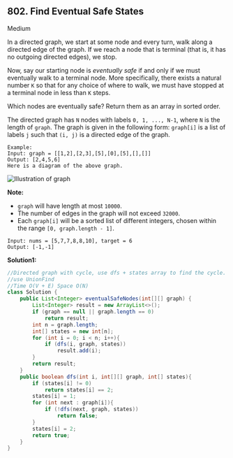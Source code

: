 ## 802. Find Eventual Safe States

Medium

In a directed graph, we start at some node and every turn, walk along a directed edge of the graph.  If we reach a node that is terminal (that is, it has no outgoing directed edges), we stop.

Now, say our starting node is *eventually safe* if and only if we must eventually walk to a terminal node.  More specifically, there exists a natural number `K` so that for any choice of where to walk, we must have stopped at a terminal node in less than `K` steps.

Which nodes are eventually safe?  Return them as an array in sorted order.

The directed graph has `N` nodes with labels `0, 1, ..., N-1`, where `N` is the length of `graph`.  The graph is given in the following form: `graph[i]` is a list of labels `j` such that `(i, j)` is a directed edge of the graph.

```
Example:
Input: graph = [[1,2],[2,3],[5],[0],[5],[],[]]
Output: [2,4,5,6]
Here is a diagram of the above graph.
```

![Illustration of graph](https://s3-lc-upload.s3.amazonaws.com/uploads/2018/03/17/picture1.png)

**Note:**

- `graph` will have length at most `10000`.
- The number of edges in the graph will not exceed `32000`.
- Each `graph[i]` will be a sorted list of different integers, chosen within the range `[0, graph.length - 1]`.

```
Input: nums = [5,7,7,8,8,10], target = 6
Output: [-1,-1]
```

**Solution1:**

```java
//Directed graph with cycle, use dfs + states array to find the cycle. Undirected graph
//use UnionFind
//Time O(V + E) Space O(N)
class Solution {
    public List<Integer> eventualSafeNodes(int[][] graph) {
        List<Integer> result = new ArrayList<>();
        if (graph == null || graph.length == 0)
            return result;
        int n = graph.length;
        int[] states = new int[n];
        for (int i = 0; i < n; i++){
            if (dfs(i, graph, states))
                result.add(i);
        }
        return result;
    }
    public boolean dfs(int i, int[][] graph, int[] states){
        if (states[i] != 0)
            return states[i] == 2;
        states[i] = 1;
        for (int next : graph[i]){
            if (!dfs(next, graph, states))
                return false;
        }
        states[i] = 2;
        return true;
    }
}
```

